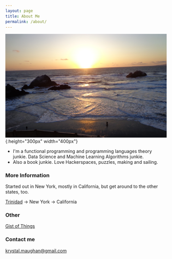 ```yaml
---
layout: page
title: About Me
permalink: /about/
---
```

![beach](/images/beach.png){:height="300px" width="400px"}






- I'm a functional programming and programming languages theory junkie. Data Science and Machine Learning Algorithms junkie.
- Also a book junkie. Love Hackerspaces, puzzles, making and sailing. 





### More Information

Started out in New York, mostly in California, but get around to the other states, too.


[Trinidad](https://en.wikipedia.org/wiki/Trinidad_and_Tobago) -> New York -> California

### Other 

[Gist of Things](https://github.com/kammitama5/kammitama5.github.io/blob/master/images/KM_Resume_6.pdf)

### Contact me

[krystal.maughan@gmail.com](mailto:email@domain.com)
